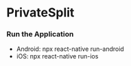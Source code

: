 # PrivateSplit


### Run the Application

* Android: npx react-native run-android
* iOS: npx react-native run-ios